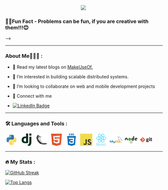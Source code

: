  <div id="header" align="center">
  <img src="https://media.giphy.com/media/M9gbBd9nbDrOTu1Mqx/giphy.gif" width="100"/>
<!--   <div id="badges">
    <a href="https://www.linkedin.com/in/gichuhi-wachira/">
    <img src="https://img.shields.io/badge/LinkedIn-blue?style=for-the-badge&logo=linkedin&logoColor=white" alt="LinkedIn Badge"/>
  </a>
<!--  
  <a href="https://twitter.com/_Brian_Wachira">
    <img src="https://img.shields.io/badge/Twitter-blue?style=for-the-badge&logo=twitter&logoColor=white" alt="Twitter Badge"/>
  </a> 
</div> -->
  <img src="https://komarev.com/ghpvc/?username=ItsWachira&style=flat-square&color=orange" alt=""/>
<!--   <h1>
  hey there
  <img src="https://media.giphy.com/media/hvRJCLFzcasrR4ia7z/giphy.gif" width="30px"/>
  </h1>
  <h3>
  Thanks for taking time to visit and read my GitHub profile 💙..:)). 
  </h3> -->
<!--   <div align="center">
<!--   <img src="https://media.giphy.com/media/dWesBcTLavkZuG35MI/giphy.gif" width="600" height="300"/> -->
   </div>
   <h3> 👋💡Fun Fact - Problems can be fun, if you are creative with them!!!😊 </h3>
  </div> -->
 
 ---
 
### About Me👨‍💻😊  :
<!-- - 
// <a href="https://app.daily.dev/codebytes"><img src="https://api.daily.dev/devcards/0da69cb647744ba6bbbfe42a1713318c.png?r=u32" width="400" alt="Brian Wachira's Dev Card"/></a>
- 👨‍💻 As a full-stack developer, I possess a strong expertise in Python, JavaScript, and Node.js, enabling me to excel in both backend and frontend development. I am proficient in architecting and implementing efficient 
     solutions to software challenges, ensuring a seamless user experience across the entire application. 
- 👨‍💻 On the backend, I specialize in designing REST or GraphQL APIs, optimizing database performance, and ensuring data security. I am experienced in building robust backend infrastructure that supports scalable and 
     reliable applications. I prioritize delivering high-quality, maintainable code that adheres to best practices and industry standards.

- 👨‍💻 In the frontend, I have a solid foundation in building modern web applications using React and Next.js. I leverage the power of these frameworks to create dynamic user interfaces with reusable components and 
   efficient rendering. I am adept at utilizing HTML, CSS, and JavaScript within the React and Next.js ecosystem to craft visually appealing and interactive user interfaces.

- ✍️ Technical Writer ✍️

    I'm not just about writing code; I'm also about documenting it effectively. As a technical writer, I transform technical concepts into user-friendly documentation and guides, ensuring that developers and end-users 
    alike can understand and utilize software to its fullest potential. 
    alike can understand and utilize software to its fullest potential. 
  -->
- 📖 Read my latest blogs on <a href = "https://www.makeuseof.com/author/gichuhi-wachira/"> MakeUseOf.</a>
- 👀 I’m interested in building scalable distributed systems.
  
- 💞️ I’m looking to collaborate on web and mobile development projects
- 📩  Connect with me
-  <div id="badges">
    <a href="https://www.linkedin.com/in/brian-wachira/">
    <img src="https://img.shields.io/badge/LinkedIn-blue?style=for-the-badge&logo=linkedin&logoColor=white" alt="LinkedIn Badge"/>
  </a>

</div>
<!-- - 📫 How to reach me : send me a dm via email at dev.brianwachira@gmail.com -->


---

### :hammer_and_wrench: Languages and Tools :

<div>
  <img src="https://github.com/devicons/devicon/blob/master/icons/python/python-original.svg" title="Python" alt="Python" width="40" height="40"/>&nbsp;
  <img src="https://github.com/devicons/devicon/blob/master/icons/django/django-plain.svg" title="Django" alt="Django" width="40" height="40"/>&nbsp;
  <img src="https://github.com/devicons/devicon/blob/master/icons/flask/flask-original.svg" title="Flask" alt="Flask" width="40" height="40"/>&nbsp;
  <img src="https://github.com/devicons/devicon/blob/master/icons/html5/html5-original.svg" title="HTML5" alt="HTML5" width="40" height="40"/>&nbsp;
  <img src="https://github.com/devicons/devicon/blob/master/icons/css3/css3-plain-wordmark.svg"  title="CSS3" alt="CSS" width="40" height="40"/>&nbsp;
  <img src="https://github.com/devicons/devicon/blob/master/icons/javascript/javascript-original.svg" title="JavaScript" alt="JavaScript" width="40" height="40"/>&nbsp;
  <img src="https://github.com/devicons/devicon/blob/master/icons/react/react-original-wordmark.svg" title="React" alt="React" width="40" height="40"/>&nbsp;
  <img src="https://github.com/devicons/devicon/blob/master/icons/mysql/mysql-original-wordmark.svg" title="MySQL"  alt="MySQL" width="40" height="40"/>&nbsp;
  <img src="https://github.com/devicons/devicon/blob/master/icons/nodejs/nodejs-original-wordmark.svg" title="NodeJS" alt="NodeJS" width="40" height="40"/>&nbsp;
  <img src="https://github.com/devicons/devicon/blob/master/icons/git/git-original-wordmark.svg" title="Git" **alt="Git" width="40" height="40"/>
</div>

---

### :fire: My Stats :
[![GitHub Streak](http://github-readme-streak-stats.herokuapp.com?user=ItsWachira&theme=dark&background=000000)](https://git.io/streak-stats)

[![Top Langs](https://github-readme-stats.vercel.app/api/top-langs/?username=ItsWachira&layout=compact&theme=vision-friendly-dark)](https://github.com/anuraghazra/github-readme-stats)
